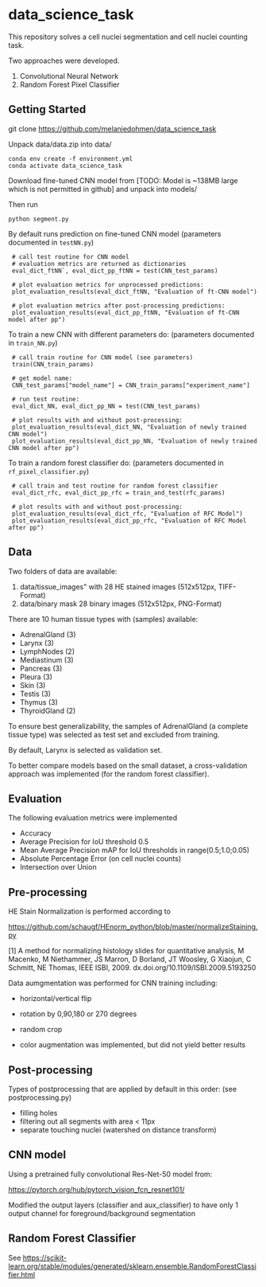 # data_science_task


This repository solves a cell nuclei segmentation and cell nuclei counting task.

Two approaches were developed.

1. Convolutional Neural Network
2. Random Forest Pixel Classifier

## Getting Started

git clone https://github.com/melaniedohmen/data_science_task

Unpack data/data.zip into data/

```
conda env create -f environment.yml
conda activate data_science_task
```
Download fine-tuned CNN model from [TODO: Model is ~138MB large which is not permitted in github]
and unpack into models/

Then run
```
python segment.py
```

By default runs prediction on fine-tuned CNN model
(parameters documented in `testNN.py`)

```
 # call test routine for CNN model
 # evaluation metrics are returned as dictionaries
 eval_dict_ftNN`, eval_dict_pp_ftNN = test(CNN_test_params)
 
 # plot evaluation metrics for unprocessed predictions:
 plot_evaluation_results(eval_dict_ftNN, "Evaluation of ft-CNN model")
 
 # plot evaluation metrics after post-processing predictions:
 plot_evaluation_results(eval_dict_pp_ftNN, "Evaluation of ft-CNN model after pp")
```

To train a new CNN with different parameters do:
(parameters documented in `train_NN.py`)

```
 # call train routine for CNN model (see parameters)
 train(CNN_train_params)
 
 # get model name:
 CNN_test_params["model_name"] = CNN_train_params["experiment_name"]
 
 # run test routine:
 eval_dict_NN, eval_dict_pp_NN = test(CNN_test_params)
 
 # plot results with and without post-processing:
 plot_evaluation_results(eval_dict_NN, "Evaluation of newly trained CNN model")
 plot_evaluation_results(eval_dict_pp_NN, "Evaluation of newly trained CNN model after pp")
```

To train a random forest classifier do:
(parameters documented in `rf_pixel_classifier.py`)

```
 # call train and test routine for random forest classifier 
 eval_dict_rfc, eval_dict_pp_rfc = train_and_test(rfc_params)
 
 # plot results with and without post-processing:
 plot_evaluation_results(eval_dict_rfc, "Evaluation of RFC Model")
 plot_evaluation_results(eval_dict_pp_rfc, "Evaluation of RFC Model after pp")

```

## Data

Two folders of data are available: 

1. data/tissue_images" with 28 HE stained images (512x512px, TIFF-Format)
2. data/binary mask 28 binary images (512x512px, PNG-Format)

There are 10 human tissue types with (samples) available:
- AdrenalGland (3)
- Larynx (3)
- LymphNodes (2)
- Mediastinum (3)
- Pancreas (3)
- Pleura (3)
- Skin (3)
- Testis (3)
- Thymus (3)
- ThyroidGland (2)

To ensure best generalizability, the samples of AdrenalGland (a complete tissue type)
 was selected as test set and excluded from training.

By default, Larynx is selected as validation set.
 
To better compare models based on the small dataset, a cross-validation approach was implemented
(for the random forest classifier).


## Evaluation

The following evaluation metrics were implemented

- Accuracy
- Average Precision for IoU threshold 0.5
- Mean Average Precision mAP for IoU thresholds in range(0.5;1.0;0.05)
- Absolute Percentage Error (on cell nuclei counts)
- Intersection over Union 

## Pre-processing

HE Stain Normalization is performed according to 

https://github.com/schaugf/HEnorm_python/blob/master/normalizeStaining.py

[1] A method for normalizing histology slides for quantitative analysis,
 M Macenko, M Niethammer, JS Marron, D Borland, JT Woosley,
 G Xiaojun, C Schmitt, NE Thomas,
 IEEE ISBI, 2009. dx.doi.org/10.1109/ISBI.2009.5193250
 

Data aumgmentation was performed for CNN training including:
- horizontal/vertical flip
- rotation by 0,90,180 or 270 degrees
- random crop

- color augmentation was implemented, but did not yield better results


## Post-processing

Types of postprocessing that are applied by default in this order:
(see postprocessing.py)

- filling holes
- filtering out all segments with area \< 11px 
- separate touching nuclei
  (watershed on distance transform)
  
## CNN model

Using a pretrained fully convolutional Res-Net-50 model from:

https://pytorch.org/hub/pytorch_vision_fcn_resnet101/

Modified the output layers (classifier and aux_classifier) to have only 1
output channel for foreground/background segmentation


## Random Forest Classifier

See https://scikit-learn.org/stable/modules/generated/sklearn.ensemble.RandomForestClassifier.html
